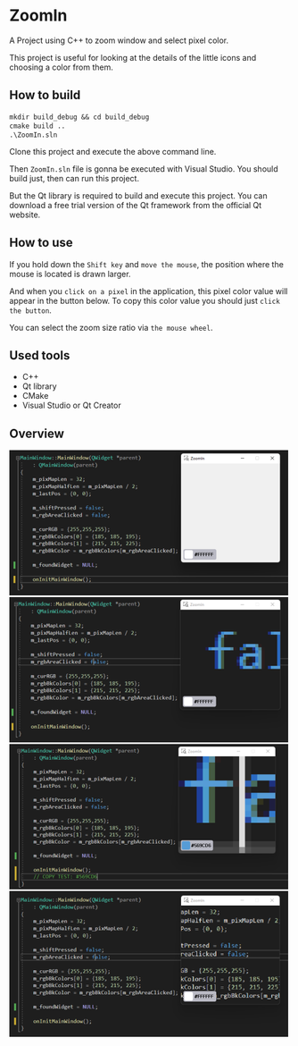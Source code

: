 # ZoomIn

A Project using C++ to zoom window and select pixel color.

This project is useful for looking at the details of the little icons and choosing a color from them.

## How to build

```
mkdir build_debug && cd build_debug
cmake build ..
.\ZoomIn.sln
```

Clone this project and execute the above command line.

Then `ZoomIn.sln` file is gonna be executed with Visual Studio. You should build just, then can run this project.

But the Qt library is required to build and execute this project. You can download a free trial version of the Qt framework from the official Qt website.

## How to use

If you hold down the `Shift key` and `move the mouse`, the position where the mouse is located is drawn larger.

And when you `click on a pixel` in the application, this pixel color value will appear in the button below. To copy this color value you should just `click the button`.

You can select the zoom size ratio via `the mouse wheel`.

## Used tools

- C++
- Qt library
- CMake
- Visual Studio or Qt Creator

## Overview

  <img src="./imgs/zoomin1.png" alt="zoomin1"/>
  <img src="./imgs/zoomin2.png" alt="zoomin2"/>
  <img src="./imgs/zoomin4.png" alt="zoomin4"/>
  <img src="./imgs/zoomin3.png" alt="zoomin3"/>
